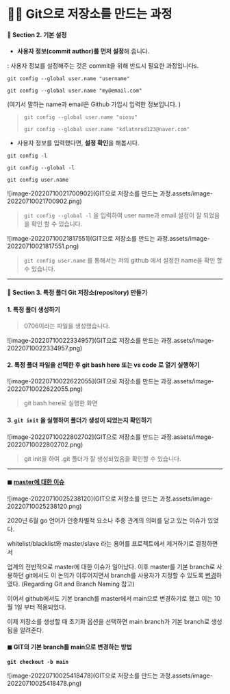 # 💁‍♀️ Git으로 저장소를 만드는 과정 



#### 📂 Section 2. 기본 설정 

*  **사용자 정보(commit author)를 먼저 설정**해 줍니다.

: 사용자 정보를 설정해주는 것은 commit을 위해 반드시 필요한 과정입니다s. 

`git config --global user.name "username"`

`git config --global user.name "my@email.com"`

(여기서 말하는 name과 email은 Github 가입시 입력한 정보입니다. )

> ``` git config --global user.name "oiosu" ```
>
>  ```gir config --global user.name "kdlatnrud123@naver.com"```



* 사용자 정보를 입력했다면, **설정 확인**을 해봅시다. 

`git config -l`

`git config --global -l`

`git config user.name`

 ![image-20220710021700902](GIT으로 저장소를 만드는 과정.assets/image-20220710021700902.png)

> `git config --global -l` 을 입력하여 user name과 email 설정이 잘 되었음을 확인 할 수 있습니다. 

![image-20220710021817551](GIT으로 저장소를 만드는 과정.assets/image-20220710021817551.png)

> `git config user.name` 를 통해서는 저의 github 에서 설정한 name을 확인 할 수 있습니다. 



---



#### 📂 Section 3. 특정 폴더 Git 저장소(repository) 만들기 

#### 1. 특정 폴더 생성하기

> 0706이라는 파일을 생성했습니다. 

![image-20220710022334957](GIT으로 저장소를 만드는 과정.assets/image-20220710022334957.png)



#### 2. 특정 폴더 파일을 선택한 후 **git bash here 또는 vs code 로 열기 실행**하기 

![image-20220710022622055](GIT으로 저장소를 만드는 과정.assets/image-20220710022622055.png)

> git bash here로 실행한 화면 



#### 3. `git init` 을 실행하여 폴더가 생성이 되었는지 확인하기

![image-20220710022802702](GIT으로 저장소를 만드는 과정.assets/image-20220710022802702.png)

> git init을 하여 .git 폴더가 잘 생성되었음을 확인할 수 있습니다. 



---



#### ◼ [master에 대한 이슈](https://blog.outsider.ne.kr/1503) 

![image-20220710025238120](GIT으로 저장소를 만드는 과정.assets/image-20220710025238120.png)

2020년 6월 go 언어가 인종차별적 요소나 주종 관계의 의미를 담고 있는 이슈가 있었다. 

whitelist/blacklist와 master/slave 라는 용어를 프로젝트에서 제거하기로 결정하면서 

업계의 전반적으로 master에 대한 이슈가 일어났다. 이후 master를 기본  branch로 사용하던 git에서도 이 논의가 이루어지면서 branch를 사용자가 지정할 수 있도록 [변경](https://sfconservancy.org/news/2020/jun/23/gitbranchname/)하였다. (Regarding Git and Branch Naming 참고)

이어서 github에서도 기본  branch를 master에서 main으로 변경하기로 했고 이는 10월 1일  부터 적용되었다. 

이제 저장소를 생성할 때 초기화 옵션을 선택하면 main  branch가 기본 branch로 생성됨을 알려준다. 



#### ◼ GIT의 기본  branch를 main으로 변경하는 방법

**`git checkout -b main`**

![image-20220710025418478](GIT으로 저장소를 만드는 과정.assets/image-20220710025418478.png)

